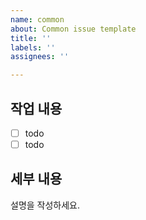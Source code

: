 ```yaml
---
name: common
about: Common issue template
title: ''
labels: ''
assignees: ''

---
```


## 작업 내용

- [ ] todo
- [ ] todo

## 세부 내용

설명을 작성하세요.
